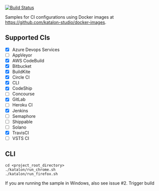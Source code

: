 [![Build Status](https://travis-ci.com/heroloc89/ci-samples.svg?branch=master)](https://travis-ci.com/heroloc89/ci-samples)

Samples for CI configurations using Docker images at https://github.com/katalon-studio/docker-images.

## Supported CIs

- [x] Azure Devops Services
- [ ] AppVeyor
- [x] AWS CodeBuild
- [x] Bitbucket
- [x] BuildKite
- [x] Circle CI
- [x] CLI
- [x] CodeShip
- [ ] Concourse
- [x] GitLab
- [ ] Heroku CI
- [x] Jenkins
- [ ] Semaphore
- [ ] Shippable
- [ ] Solano
- [x] TravisCI
- [ ] VSTS CI

## CLI

    cd <project_root_directory>
    ./katalon/run_chrome.sh
    ./katalon/run_firefox.sh
    
If you are running the sample in Windows, also see issue #2.
Trigger build